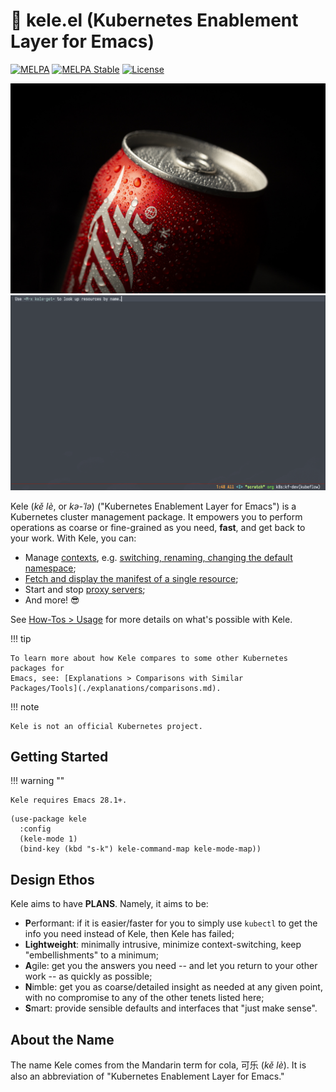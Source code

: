 # 🥤 kele.el (Kubernetes Enablement Layer for Emacs)

[![MELPA](https://melpa.org/packages/kele-badge.svg)](https://melpa.org/#/kele)
[![MELPA Stable](https://stable.melpa.org/packages/kele-badge.svg)](https://stable.melpa.org/#/kele)
[![License](https://img.shields.io/github/license/jinnovation/kele.el)](https://github.com/jinnovation/kele.el/blob/main/LICENSE)

![](./img/kele.jpg)
![](./img/demo.gif)

Kele (*kě lè*, or *kə-ˈlə*) ("Kubernetes Enablement Layer for Emacs") is a
Kubernetes cluster management package. It empowers you to perform operations as
coarse or fine-grained as you need, **fast**, and get back to your work. With
Kele, you can:

- Manage [contexts], e.g. [switching, renaming, changing the default
  namespace](./how-tos/usage.md#contexts);
- [Fetch and display the manifest of a single
  resource](./how-tos/usage.md#displaying-a-single-resource);
- Start and stop [proxy servers](./how-tos/usage.md#managing-proxy-servers);
- And more! :sunglasses:

See [How-Tos > Usage](./how-tos/usage.md) for more details on what's possible
with Kele.

!!! tip

    To learn more about how Kele compares to some other Kubernetes packages for
    Emacs, see: [Explanations > Comparisons with Similar
    Packages/Tools](./explanations/comparisons.md).

!!! note

    Kele is not an official Kubernetes project.

## Getting Started

!!! warning ""

    Kele requires Emacs 28.1+.

```emacs-lisp
(use-package kele
  :config
  (kele-mode 1)
  (bind-key (kbd "s-k") kele-command-map kele-mode-map))
```

## Design Ethos

Kele aims to have **PLANS**. Namely, it aims to be:

- **P**erformant: if it is easier/faster for you to simply use `kubectl` to get
  the info you need instead of Kele, then Kele has failed;
- **Lightweight**: minimally intrusive, minimize context-switching, keep
  "embellishments" to a minimum;
- **A**gile: get you the answers you need -- and let you return to your other
  work -- as quickly as possible;
- **N**imble: get you as coarse/detailed insight as needed at any given point,
  with no compromise to any of the other tenets listed here;
- **S**mart: provide sensible defaults and interfaces that "just make sense".

## About the Name

The name Kele comes from the Mandarin term for cola, 可乐 (*kě lè*). It is
also an abbreviation of "Kubernetes Enablement Layer for Emacs."

[Embark]: https://github.com/oantolin/embark
[contexts]: https://kubernetes.io/docs/tasks/access-application-cluster/configure-access-multiple-clusters/
